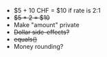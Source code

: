 - $5 + 10 CHF = $10 if rate is 2:1
- ~~$5 * 2 = $10~~
- Make "amount" private
- ~~Dollar side-effects?~~
- ~~equals()~~
- Money rounding?